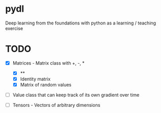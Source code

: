 # pydl
Deep learning from the foundations with python as a learning / teaching exercise

# TODO
* [X] Matrices - Matrix class with +, -, *
    * [X] **
    * [X] Identity matrix
    * [X] Matrix of random values
* [ ] Value class that can keep track of its own gradient over time
* [ ] Tensors - Vectors of arbitrary dimensions


